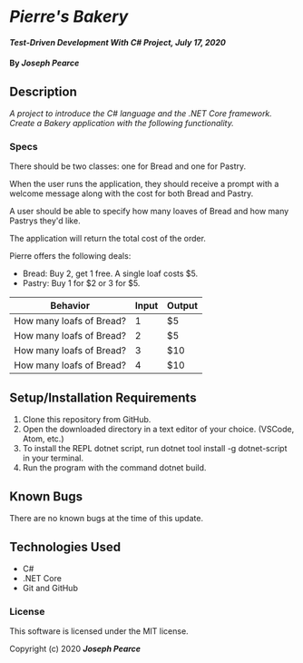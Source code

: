 
# _Pierre's Bakery_

#### _Test-Driven Development With C# Project, July 17, 2020_

#### By _**Joseph Pearce**_

## Description

_A project to introduce the C# language and the .NET Core framework. Create a Bakery application with the following functionality._

### Specs

There should be two classes: one for Bread and one for Pastry.

When the user runs the application, they should receive a prompt with a welcome message along with the cost for both Bread and Pastry.

A user should be able to specify how many loaves of Bread and how many Pastrys they'd like.

The application will return the total cost of the order.

Pierre offers the following deals:

- Bread: Buy 2, get 1 free. A single loaf costs $5.
- Pastry: Buy 1 for $2 or 3 for $5.


| Behavior | Input | Output |
| -------- | ----- | ------ |
|    How many loafs of Bread?   |  1  |  $5 | 
|    How many loafs of Bread?   |  2  |  $5 | 
|    How many loafs of Bread?   |  3  |  $10 | 
|    How many loafs of Bread?   |  4  |  $10 | 



## Setup/Installation Requirements

1. Clone this repository from GitHub.
2. Open the downloaded directory in a text editor of your choice.
  (VSCode, Atom, etc.)
3. To install the REPL dotnet script, run dotnet tool install -g dotnet-script in your terminal.
4. Run the program with the command dotnet build.

## Known Bugs

There are no known bugs at the time of this update.
 
## Technologies Used

* C#
* .NET Core
* Git and GitHub


### License

This software is licensed under the MIT license.

Copyright (c) 2020 **_Joseph Pearce_**